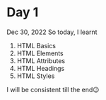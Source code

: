 # Day 1 

Dec 30, 2022
So today, I learnt
1) HTML Basics
2) HTML Elements
3) HTML Attributes
4) HTML Headings
5) HTML Styles

I will be consistent till the end😉